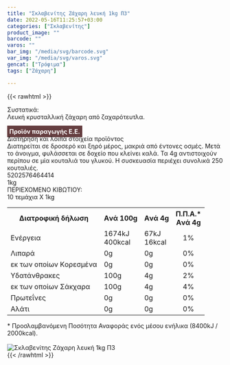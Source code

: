```yaml
---
title: "Σκλαβενίτης Ζάχαρη λευκή 1kg Π3"
date: 2022-05-16T11:25:57+03:00
categories: ["Σκλαβενίτης"]
product_image: ""
barcode: ""
varos: ""
bar_img: "/media/svg/barcode.svg"
var_img: "/media/svg/varos.svg"
gencat: ["Τρόφιμα"]
tags: ["Ζάχαρη"]

---
```

{{< rawhtml >}}

<div class="sload635"><div class="product"><div id="sistatika">Συστατικά:</div><div class="alltext">Λευκή κρυσταλλική ζάχαρη από ζαχαρότευτλα.<br><br><b style="background:#643d3f;color:#fff;padding:5px">Προϊόν παραγωγής Ε.Ε.</b><br></div><div id="loipa">Διατήρηση και λοιπά στοιχεία προϊόντος</div><div class="alltext">Διατηρείται σε δροσερό και ξηρό μέρος, μακριά από έντονες οσμές. Μετά το άνοιγμα, φυλάσσεται σε δοχείο που κλείνει καλά. Τα 4g αντιστοιχούν περίπου σε μία κουταλιά του γλυκού. H συσκευασία περιέχει συνολικά 250 κουταλιές.</div><div id="barcode"><div id="barimage1"></div><span id="bartext">5202576464414</span></div><div id="varos"><div id="varosimage1"></div><span id="varostext">1kg</span></div><div id="kivotio">ΠΕΡΙΕΧΟΜΕΝΟ ΚΙΒΩΤΙΟΥ:<br>10 τεμάχια Χ 1kg</div><div class="tabout"><table id="diatable"><tbody><tr><th>Διατροφική δήλωση</th><th>Aνά 100g</th><th>Aνά 4g</th><th>Π.Π.Α.*<br>Aνά 4g</th></tr><tr><td class="texr2">Ενέργεια</td><td class="texr">1674kJ<br>400kcal</td><td class="texr">67kJ<br>16kcal</td><td class="texr" style="text-align:center">1%</td></tr><tr><td class="texr2">Λιπαρά</td><td class="texr">0g</td><td class="texr">0g</td><td class="texr" style="text-align:center">0%</td></tr><tr><td class="gray">εκ των οποίων Kορεσµένα</td><td class="gray2">0g</td><td class="gray2">0g</td><td class="gray2" style="text-align:center">0%</td></tr><tr><td class="texr2">Yδατάνθρακες</td><td class="texr">100g</td><td class="texr">4g</td><td class="texr" style="text-align:center">2%</td></tr><tr><td class="gray">εκ των οποίων Σάκχαρα</td><td class="gray2">100g</td><td class="gray2">4g</td><td class="gray2" style="text-align:center">4%</td></tr><tr><td class="texr2">Πρωτεΐνες</td><td class="texr">0g</td><td class="texr">0g</td><td class="texr" style="text-align:center">0%</td></tr><tr><td class="texr2">Αλάτι</td><td class="texr">0g</td><td class="texr">0g</td><td class="texr" style="text-align:center">0%</td></tr></tbody></table></div><div class="alltext">* Προσλαμβανόμενη Ποσότητα Αναφοράς ενός μέσου ενήλικα (8400kJ / 2000kcal).</div><br><div class="pimg"><img alt="Σκλαβενίτης Ζάχαρη λευκή 1kg Π3" title="Σκλαβενίτης Ζάχαρη λευκή 1kg Π3" src="/media/images/sklavenitis-zaxarh-leukh-1kg-p3.jpg"></div></div></div>
{{< /rawhtml >}}


